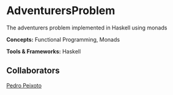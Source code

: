 # AdventurersProblem

The adventurers problem implemented in Haskell using monads

**Concepts:** Functional Programming, Monads

**Tools & Frameworks:** Haskell 

## Collaborators

[Pedro Peixoto](https://github.com/vaavaav)
